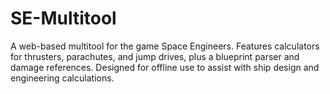 # SE-Multitool
A web-based multitool for the game Space Engineers. Features calculators for thrusters, parachutes, and jump drives, plus a blueprint parser and damage references. Designed for offline use to assist with ship design and engineering calculations.
